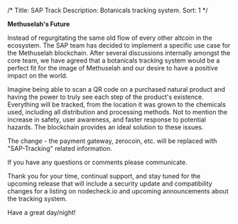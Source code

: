 /*
Title: SAP Track
Description: Botanicals tracking system.
Sort: 1
*/

__Methuselah's Future__

Instead of regurgitating the same old flow of every other altcoin in the ecosystem. The SAP team has decided to implement a specific use case for the Methuselah blockchain.  After several discussions internally amongst the core team, we have agreed that a botanicals tracking system would be a perfect fit for the image of Methuselah and our desire to have a positive impact on the world.

Imagine being able to scan a QR code on a purchased natural product and having the power to truly see each step of the product's  existence.  Everything will be tracked, from the location it was grown  to the chemicals used, including all distribution and processing methods.  Not to mention the increase in safety, user awareness, and faster response to potential hazards.  The blockchain provides an ideal solution to these issues.

The change - the payment gateway, zerocoin, etc. will be replaced with "SAP-Tracking" related information.

If you have any questions or comments please communicate.

Thank you for your time, continual support, and stay tuned for the upcoming release that will include a security update and compatibility changes for a listing on nodecheck.io and upcoming announcements about the tracking system.

Have a great day/night!